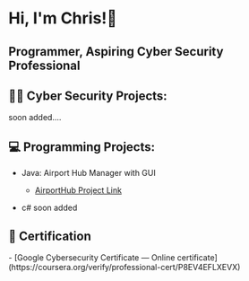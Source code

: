 <h1>Hi, I'm Chris!👋</h1>
<h2>Programmer, Aspiring Cyber Security Professional</h2>

<h2>👨‍💻 Cyber Security Projects:</h2>
soon added....

<h2>💻 Programming Projects:</h2>

- Java: Airport Hub Manager with GUI
  - [AirportHub Project Link](https://github.com/ChrisXioannou/Airport-Hub-Manager)
    
- c# soon added

<h2>📜 Certification</h2>
- [Google Cybersecurity Certificate — Online certificate](https://coursera.org/verify/professional-cert/P8EV4EFLXEVX)
